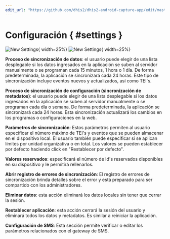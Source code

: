 ```yaml
---
edit_url: "https://github.com/dhis2/dhis2-android-capture-app/edit/master/docs/src/commonmark/en/content/capture-app/new-settings.md" 
---
```

# Configuración  { #settings } 

 <!-- DHIS2-SECTION-ID:settings -->

![New Settings](../content/capture-app/resources/images/image17.jpg){  width=25%}
![New Settings](../content/capture-app/resources/images/image85.jpg){  width=25%}
<!-- PALD: I don't think the next image adds to the manual ![](../resources/images/image29.png){ width=35%} -->

**Proceso de sincronización de datos**: el usuario puede elegir de una lista desplegable si los datos ingresados ​​en la aplicación se suben al servidor manualmente o se programan cada 15 minutos, 1 hora o 1 día. De forma predeterminada, la aplicación se sincronizará cada 24 horas. Este tipo de sincronización incluye eventos nuevos y actualizados, así como TEI´s.

**Proceso de sincronización de configuración (sincronización de metadatos)**: el usuario puede elegir de una lista desplegable si los datos ingresados ​​en la aplicación se suben al servidor manualmente o se programan cada día o semana. De forma predeterminada, la aplicación se sincronizará cada 24 horas. Esta sincronización actualizará los cambios en los programas o configuraciones en la web.

**Parámetros de sincronización**: Estos parámetros permiten al usuario especificar el número máximo de TEI's y eventos que se pueden almacenar en el dispositivo local. El usuario también puede especificar si se aplican límites por unidad organizativa o en total. Los valores se pueden establecer por defecto haciendo click en "Restablecer por defecto".

**Valores reservados**: especificará el número de Id's reservados disponibles en su dispositivo y le permitirá rellenarlos.

**Abrir registro de errores de sincronización**: El registro de errores de sincronización brinda detalles sobre el error y está preparado para ser compartido con los administradores.

**Eliminar datos**: esta acción eliminará los datos locales sin tener que cerrar la sesión.

**Restablecer aplicación**: esta acción cerrará la sesión del usuario y eliminará todos los datos y metadatos. Es similar a reiniciar la aplicación.

**Configuración de SMS**: Esta sección permite verificar o editar los parámetros relacionados con el gateway de SMS.


